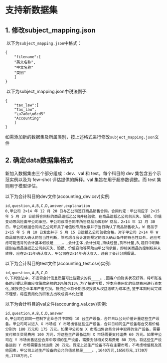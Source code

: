 # 支持新数据集

## 1. 修改subject_mapping.json

​		以下为`subject_mapping.json`中格式：

	{
		"filename":[
		"英文名称",
		"中文名称"
		"类别"
		]
	}
​	  以下为subject_mapping.json中税法例子:

```
{
	"tax_law":[
	"Tax_law",
	"\u7a0e\u6cd5"
	"Accounting"
	]
}
```

如需添加新的数据集及所属类别，按上述格式进行修改`subject_mapping.json`文件

## 2. 确定data数据集格式

新加入数据集由三个部分组成：dev、val 和 test。每个科目的 dev 集包含五个示范实例以及为 few-shot 评估提供的解释。val 集旨在用于超参数调整。而 test 集则用于模型评估。

  以下为会计科目的dev文件(accounting_dev.csv)实例:

  ```
  id,question,A,B,C,D,answer,explanation
  0,甲公司 2×14 年 12 月 20 日与乙公司签订商品销售合同。合同约定：甲公司应于 2×15 年 5 月 20 日前将合同标的商品运抵乙公司并经验收，在商品运抵乙公司前灭失、毁损、价值变动等风险由甲公司承担。甲公司该项合同中所售商品为库存W 商品，2×14 年 12 月 30 日，甲公司根据合同向乙公司开具了增值税专用发票并于当日确认了商品销售收入。W 商品于 2×15 年 5 月 10 日发出并于 5 月 15 日运抵乙公司验收合格。对于甲公司 2×14 年 W 商品销售收入确认的恰当性判断，除考虑与会计准则规定的收入确认条件的符合性以外，还应考虑可能违背的会计基本假设是____。,会计主体,会计分期,持续经营,货币计量,B,题目中明确提到在商品运抵乙公司前灭失、毁损、价值变动等风险由甲公司承担，即相关商品的控制权并未转移，应在2×15年确认收入，甲公司在2×14年确认收入，违背了会计分期假设。
  ```

  以下为会计科目的test文件(accounting_test.csv)实例:

  ```
  id,question,A,B,C,D
  0,下列做法中，不违背会计信息质量可比性要求的有____。,因客户的财务状况好转，将坏账准备的计提比例由应收账款余额的30%降为15%,为了扭转亏损，将本应费用化的借款费用进行资本化,被投资企业本年严重亏损，投资企业将长期股权投资从权益法转为成本法,鉴于本期利润完成不理想，将应费用化的研发支出改成资本化处理
  ```

  以下为会计科目的val文件(accounting_val.csv)实例:

  ```
  id,question,A,B,C,D,answer
  0,甲公司在非同一控制下企业合并中取得 10 台生产设备，合并日以公允价值计量这些生产设备。甲公司可以进入 X 市场或 Y 市场出售这些生产设备，合并日相同生产设备每台交易价格分别为 180 万元和 175 万元。如果甲公司在 X 市场出售这些合并中取得的生产设备，需要支付相关交易费用 100 万元，将这些生产设备运到 X 市场需要支付运费 60 万元。如果甲公司在 Y 市场出售这些合并中取得的生产设备，需要支付相关交易费用 80 万元，将这些生产设备运到 Y 市场需要支付运费 20 万元。假定上述生产设备不存在主要市场，不考虑增值税及其他因素，甲公司上述生产设备的公允价值总额是____。,1640万元,1650万元,1730万元,1740万元,C
  ```

